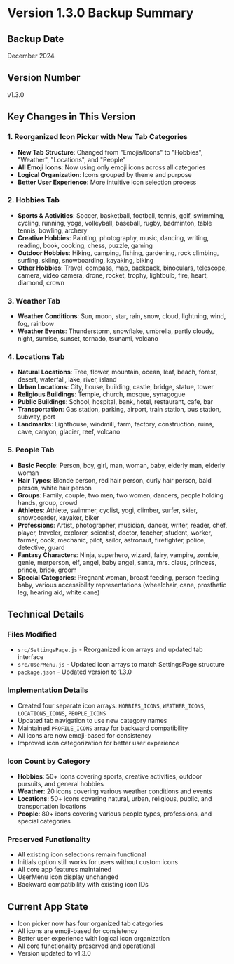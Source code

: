 # Version 1.3.0 Backup Summary

## Backup Date
December 2024

## Version Number
v1.3.0

## Key Changes in This Version

### 1. Reorganized Icon Picker with New Tab Categories
- **New Tab Structure**: Changed from "Emojis/Icons" to "Hobbies", "Weather", "Locations", and "People"
- **All Emoji Icons**: Now using only emoji icons across all categories
- **Logical Organization**: Icons grouped by theme and purpose
- **Better User Experience**: More intuitive icon selection process

### 2. Hobbies Tab
- **Sports & Activities**: Soccer, basketball, football, tennis, golf, swimming, cycling, running, yoga, volleyball, baseball, rugby, badminton, table tennis, bowling, archery
- **Creative Hobbies**: Painting, photography, music, dancing, writing, reading, book, cooking, chess, puzzle, gaming
- **Outdoor Hobbies**: Hiking, camping, fishing, gardening, rock climbing, surfing, skiing, snowboarding, kayaking, biking
- **Other Hobbies**: Travel, compass, map, backpack, binoculars, telescope, camera, video camera, drone, rocket, trophy, lightbulb, fire, heart, diamond, crown

### 3. Weather Tab
- **Weather Conditions**: Sun, moon, star, rain, snow, cloud, lightning, wind, fog, rainbow
- **Weather Events**: Thunderstorm, snowflake, umbrella, partly cloudy, night, sunrise, sunset, tornado, tsunami, volcano

### 4. Locations Tab
- **Natural Locations**: Tree, flower, mountain, ocean, leaf, beach, forest, desert, waterfall, lake, river, island
- **Urban Locations**: City, house, building, castle, bridge, statue, tower
- **Religious Buildings**: Temple, church, mosque, synagogue
- **Public Buildings**: School, hospital, bank, hotel, restaurant, cafe, bar
- **Transportation**: Gas station, parking, airport, train station, bus station, subway, port
- **Landmarks**: Lighthouse, windmill, farm, factory, construction, ruins, cave, canyon, glacier, reef, volcano

### 5. People Tab
- **Basic People**: Person, boy, girl, man, woman, baby, elderly man, elderly woman
- **Hair Types**: Blonde person, red hair person, curly hair person, bald person, white hair person
- **Groups**: Family, couple, two men, two women, dancers, people holding hands, group, crowd
- **Athletes**: Athlete, swimmer, cyclist, yogi, climber, surfer, skier, snowboarder, kayaker, biker
- **Professions**: Artist, photographer, musician, dancer, writer, reader, chef, player, traveler, explorer, scientist, doctor, teacher, student, worker, farmer, cook, mechanic, pilot, sailor, astronaut, firefighter, police, detective, guard
- **Fantasy Characters**: Ninja, superhero, wizard, fairy, vampire, zombie, genie, merperson, elf, angel, baby angel, santa, mrs. claus, princess, prince, bride, groom
- **Special Categories**: Pregnant woman, breast feeding, person feeding baby, various accessibility representations (wheelchair, cane, prosthetic leg, hearing aid, white cane)

## Technical Details

### Files Modified
- `src/SettingsPage.js` - Reorganized icon arrays and updated tab interface
- `src/UserMenu.js` - Updated icon arrays to match SettingsPage structure
- `package.json` - Updated version to 1.3.0

### Implementation Details
- Created four separate icon arrays: `HOBBIES_ICONS`, `WEATHER_ICONS`, `LOCATIONS_ICONS`, `PEOPLE_ICONS`
- Updated tab navigation to use new category names
- Maintained `PROFILE_ICONS` array for backward compatibility
- All icons are now emoji-based for consistency
- Improved icon categorization for better user experience

### Icon Count by Category
- **Hobbies**: 50+ icons covering sports, creative activities, outdoor pursuits, and general hobbies
- **Weather**: 20 icons covering various weather conditions and events
- **Locations**: 50+ icons covering natural, urban, religious, public, and transportation locations
- **People**: 80+ icons covering various people types, professions, and special categories

### Preserved Functionality
- All existing icon selections remain functional
- Initials option still works for users without custom icons
- All core app features maintained
- UserMenu icon display unchanged
- Backward compatibility with existing icon IDs

## Current App State
- Icon picker now has four organized tab categories
- All icons are emoji-based for consistency
- Better user experience with logical icon organization
- All core functionality preserved and operational
- Version updated to v1.3.0
